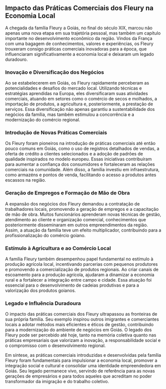## Impacto das Práticas Comerciais dos Fleury na Economia Local

A chegada da família Fleury a Goiás, no final do século XIX, marcou não apenas uma nova etapa em sua trajetória pessoal, mas também um capítulo importante no desenvolvimento econômico da região. Vindos da França com uma bagagem de conhecimentos, valores e experiências, os Fleury trouxeram consigo práticas comerciais inovadoras para a época, que influenciaram significativamente a economia local e deixaram um legado duradouro.

### Inovação e Diversificação dos Negócios

Ao se estabelecerem em Goiás, os Fleury rapidamente perceberam as potencialidades e desafios do mercado local. Utilizando técnicas e estratégias aprendidas na Europa, eles diversificaram suas atividades comerciais, atuando em setores como o comércio de secos e molhados, a importação de produtos, a agricultura e, posteriormente, a prestação de serviços. Essa diversificação não apenas garantiu a sustentabilidade dos negócios da família, mas também estimulou a concorrência e a modernização do comércio regional.

### Introdução de Novas Práticas Comerciais

Os Fleury foram pioneiros na introdução de práticas comerciais até então pouco comuns em Goiás, como o uso de registros detalhados de vendas, a oferta de crédito a clientes selecionados e a adoção de padrões de qualidade inspirados no modelo europeu. Essas iniciativas contribuíram para aumentar a confiança dos consumidores e fortaleceram as relações comerciais na comunidade. Além disso, a família investiu em infraestrutura, como armazéns e pontos de venda, facilitando o acesso a produtos antes escassos na região.

### Geração de Empregos e Formação de Mão de Obra

A expansão dos negócios dos Fleury demandou a contratação de trabalhadores locais, promovendo a geração de empregos e a capacitação de mão de obra. Muitos funcionários aprenderam novas técnicas de gestão, atendimento ao cliente e organização comercial, conhecimentos que posteriormente disseminaram em outros empreendimentos da região. Assim, a atuação da família teve um efeito multiplicador, contribuindo para a profissionalização do comércio goiano.

### Estímulo à Agricultura e ao Comércio Local

A família Fleury também desempenhou papel fundamental no estímulo à produção agrícola local, incentivando parcerias com pequenos produtores e promovendo a comercialização de produtos regionais. Ao criar canais de escoamento para a produção agrícola, ajudaram a dinamizar a economia rural e a fortalecer a integração entre campo e cidade. Essa atuação foi essencial para o desenvolvimento de cadeias produtivas e para a valorização dos produtos goianos.

### Legado e Influência Duradoura

O impacto das práticas comerciais dos Fleury ultrapassou as fronteiras de sua própria família. Seu exemplo inspirou outros imigrantes e comerciantes locais a adotar métodos mais eficientes e éticos de gestão, contribuindo para a modernização do ambiente de negócios em Goiás. O legado dos Fleury pode ser percebido até hoje, tanto na memória coletiva quanto nas práticas empresariais que valorizam a inovação, a responsabilidade social e o compromisso com o desenvolvimento regional.

Em síntese, as práticas comerciais introduzidas e desenvolvidas pela família Fleury foram fundamentais para impulsionar a economia local, promover a integração social e cultural e consolidar uma identidade empreendedora em Goiás. Seu legado permanece vivo, servindo de referência para as novas gerações de empresários e para todos aqueles que acreditam no poder transformador da imigração e do trabalho coletivo.
